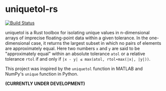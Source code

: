 # uniquetol-rs

[![Build Status](https://github.com/Luis-Varona/uniquetol-rs/actions/workflows/rust.yml/badge.svg?branch=main)](https://github.com/Luis-Varona/uniquetol-rs/actions/workflows/rust.yml?query=branch%3Amain)

uniquetol is a Rust toolbox for isolating unique values in n-dimensional arrays
of imprecise floating-point data within a given tolerance. In the
one-dimensional case, it returns the largest subset in which no pairs of
elements are approximately equal. Here two numbers `x` and `y` are said to be
"approximately equal" within an absolute tolerance `atol` or a relative
tolerance `rtol` if and only if `|x - y| ≤ max(atol, rtol∙max(|x|, |y|))`.

This project was inspired by the `uniquetol` function in MATLAB and NumPy's
`unique` function in Python.

**(CURRENTLY UNDER DEVELOPMENT)**
